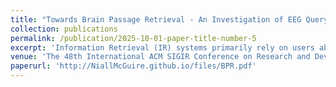 ```yaml
---
title: "Towards Brain Passage Retrieval - An Investigation of EEG Query Representations"
collection: publications
permalink: /publication/2025-10-01-paper-title-number-5
excerpt: 'Information Retrieval (IR) systems primarily rely on users ability to translate their internal information needs into (text) queries. However, this translation process is often uncertain and cognitively demanding, leading to queries that incompletely or inaccurately represent users true needs. This challenge is particularly acute for users with ill-defined information needs or physical impairments that limit traditional text input, where the gap between cognitive intent and query expression becomes even more pronounced. Recent neuroscientific studies have explored Brain-Machine Interfaces (BMIs) as a potential solution, aiming to bridge the gap between users cognitive semantics and their search intentions. However, current approaches attempting to decode explicit text queries from brain signals have shown limited effectiveness in learning robust brain-to-text representations, often failing to capture the nuanced semantic information present in brain patterns. To address these limitations, we propose BPR (Brain Passage Retrieval), a novel framework that eliminates the need for intermediate query translation by enabling direct retrieval of relevant passages from users brain signals. Our approach leverages dense retrieval architectures to map EEG signals and text passages into a shared semantic space. Through comprehensive experiments on the ZuCo dataset, we demonstrate that BPR achieves up to 8.81% improvement in precision@5 over existing EEG-to-text baselines, while maintaining effectiveness across 30 participants. Our ablation studies reveal the critical role of hard negative sampling and specialised brain encoders in achieving robust cross-modal alignment. These results establish the viability of direct brain-to-passage retrieval and provide a foundation for developing more natural interfaces between users cognitive states and IR systems.'
venue: 'The 48th International ACM SIGIR Conference on Research and Development in Information Retrieval'
paperurl: 'http://NiallMcGuire.github.io/files/BPR.pdf'
---
```

